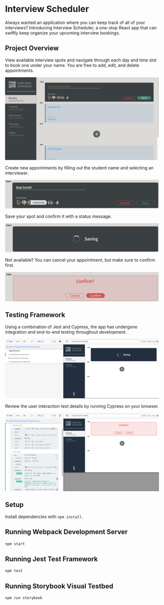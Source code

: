 # Interview Scheduler

Always wanted an application where you can keep track of all of your interviews? Introducing Interview Scheduler, a one-stop React app that can swiftly keep organize your upcoming interview bookings.

## Project Overview

View available interview spots and navigate through each day and time slot to book one under your name. You are free to add, edit, and delete appointments.

!["Interview Scheduler"](https://github.com/rarrar18/scheduler/blob/master/docs/scheduler_show.png?raw=true)

Create new appointments by filling out the student name and selecting an interviewer.

!["Create new appointments"](https://github.com/rarrar18/scheduler/blob/master/docs/scheduler_edit.png?raw=true)

Save your spot and confirm it with a status message.

!["Save your spot"](https://github.com/rarrar18/scheduler/blob/master/docs/scheduler_status.png?raw=true)

Not available? You can cancel your appointment, but make sure to confirm first.

!["Confirm appointment cancelling"](https://github.com/rarrar18/scheduler/blob/master/docs/scheduler_confirmation.png?raw=true)

## Testing Framework

Using a combination of Jest and Cypress, the app has undergone integration and end-to-end testing throughout development.

!["Cypress passed tests"](https://github.com/rarrar18/scheduler/blob/master/docs/scheduler_cypress.png?raw=true)

Review the user interaction test details by running Cypress on your browser.

!["Cypress test details"](https://github.com/rarrar18/scheduler/blob/master/docs/scheduler_cypress_details.png?raw=true)

## Setup

Install dependencies with `npm install`.

## Running Webpack Development Server

```sh
npm start
```

## Running Jest Test Framework

```sh
npm test
```

## Running Storybook Visual Testbed

```sh
npm run storybook
```